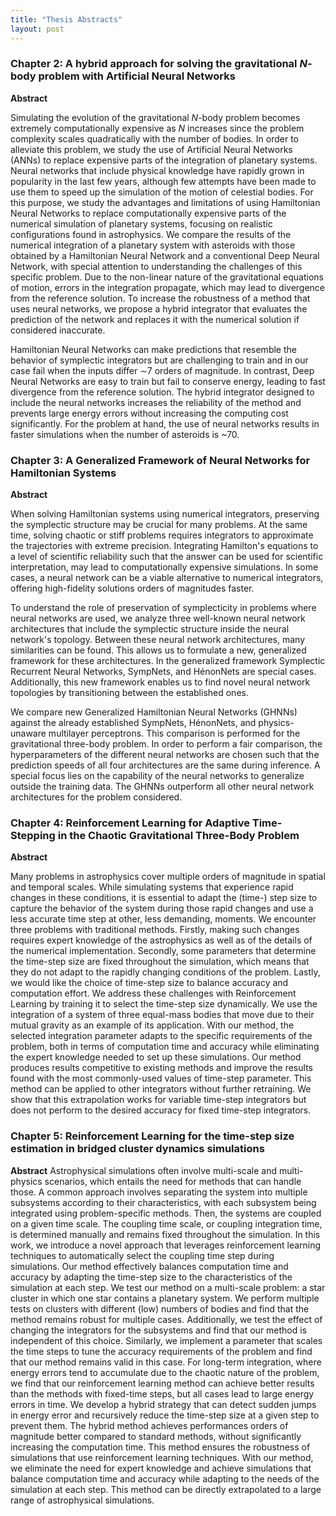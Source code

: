```yaml
---
title: "Thesis Abstracts"
layout: post
---
```


### Chapter 2: A hybrid approach for solving the gravitational *N*-body problem with Artificial Neural Networks
**Abstract**

Simulating the evolution of the gravitational $N$-body problem becomes extremely computationally expensive as $N$ increases since the problem complexity scales quadratically with the number of bodies. 
In order to alleviate this problem, we study the use of Artificial Neural Networks (ANNs) to replace expensive parts of the integration of planetary systems.
Neural networks that include physical knowledge have rapidly grown in popularity in the last few years, although few attempts have been made to use them to speed up the simulation of the motion of celestial bodies. For this purpose, we study the advantages and limitations of using Hamiltonian Neural Networks to replace computationally expensive parts of the numerical simulation of planetary systems, focusing on realistic configurations found in astrophysics. We compare the results of the numerical integration of a planetary system with asteroids with those obtained by a Hamiltonian Neural Network and a conventional Deep Neural Network, with special attention to understanding the challenges of this specific problem. Due to the non-linear nature of the gravitational equations of motion, errors in the integration propagate, which may lead to divergence from the reference solution. To increase the robustness of a method that uses neural networks, we propose a hybrid integrator that evaluates the prediction of the network and replaces it with the numerical solution if considered inaccurate.

Hamiltonian Neural Networks can make predictions that resemble the behavior of symplectic integrators but are challenging to train and in our case fail when the inputs differ $\sim$7 orders of magnitude. In contrast, Deep Neural Networks are easy to train but fail to conserve energy, leading to fast divergence from the reference solution. The hybrid integrator designed to include the neural networks increases the reliability of the method and prevents large energy errors without increasing the computing cost significantly. For the problem at hand, the use of neural networks results in faster simulations when the number of asteroids is ~70.

### Chapter 3: A Generalized Framework of Neural Networks for Hamiltonian Systems
**Abstract**

When solving Hamiltonian systems using numerical integrators, preserving the symplectic structure may be crucial for many problems. At the same time, solving chaotic or stiff problems requires integrators to approximate the trajectories with extreme precision. Integrating Hamilton's equations to a level of scientific reliability such that the answer can be used for scientific interpretation, may lead to computationally expensive simulations. In some cases, a neural network can be a viable alternative to numerical integrators, offering high-fidelity solutions orders of magnitudes faster.
	
To understand the role of preservation of symplecticity in problems where neural networks are used, we analyze three well-known neural network architectures that include the symplectic structure inside the neural network's topology. Between these neural network architectures, many similarities can be found. This allows us to formulate a new, generalized framework for these architectures. In the generalized framework Symplectic Recurrent Neural Networks, SympNets, and HénonNets are special cases. Additionally, this new framework enables us to find novel neural network topologies by transitioning between the established ones. 
	
We compare new Generalized Hamiltonian Neural Networks (GHNNs) against the already established SympNets, HénonNets, and physics-unaware multilayer perceptrons. This comparison is performed for the gravitational three-body problem. In order to perform a fair comparison, the hyperparameters of the different neural networks are chosen such that the prediction speeds of all four architectures are the same during inference. A special focus lies on the capability of the neural networks to generalize outside the training data. The GHNNs outperform all other neural network architectures for the problem considered.

### Chapter 4: Reinforcement Learning for Adaptive Time-Stepping in the Chaotic Gravitational Three-Body Problem
**Abstract**

Many problems in astrophysics cover multiple orders of magnitude in spatial and temporal scales. While simulating systems that experience rapid changes in these conditions, it is essential to adapt the (time-) step size to capture the behavior of the system during those rapid changes and use a less accurate time step at other, less demanding, moments. We encounter three problems with traditional methods. Firstly, making such changes requires expert knowledge of the astrophysics as well as of the details of the numerical implementation. Secondly, some parameters that determine the time-step size are fixed throughout the simulation, which means that they do not adapt to the rapidly changing conditions of the problem. Lastly, we would like the choice of time-step size to balance accuracy and computation effort. 
We address these challenges with Reinforcement Learning by training it to select the time-step size dynamically. We use the integration of a system of three equal-mass bodies that move due to their mutual gravity as an example of its application. With our method, the selected integration parameter adapts to the specific requirements of the problem, both in terms of computation time and accuracy while eliminating the expert knowledge needed to set up these simulations.
Our method produces results competitive to existing methods and improve the results found with the most commonly-used values of time-step parameter. This method can be applied to other integrators without further retraining. We show that this extrapolation works for variable time-step integrators but does not perform to the desired accuracy for fixed time-step integrators.  

### Chapter 5: Reinforcement Learning for the time-step size estimation in bridged cluster dynamics simulations
**Abstract**
Astrophysical simulations often involve multi-scale and multi-physics scenarios, which entails the need for methods that can handle those. A common approach involves separating the system into multiple subsystems according to their characteristics, with each subsystem being integrated using problem-specific methods. Then, the systems are coupled on a given time scale. The coupling time scale, or coupling integration time, is determined manually and remains fixed throughout the simulation. In this work, we introduce a novel approach that leverages reinforcement learning techniques to automatically select the coupling time step during simulations. Our method effectively balances computation time and accuracy by adapting the time-step size to the characteristics of the simulation at each step. We test our method on a multi-scale problem: a star cluster in which one star contains a planetary system. We perform multiple tests on clusters with different (low) numbers of bodies and find that the method remains robust for multiple cases. Additionally, we test the effect of changing the integrators for the subsystems and find that our method is independent of this choice. Similarly, we implement a parameter that scales the time steps to tune the accuracy requirements of the problem and find that our method remains valid in this case. For long-term integration, where energy errors tend to accumulate due to the chaotic nature of the problem, we find that our reinforcement learning method can achieve better results than the methods with fixed-time steps, but all cases lead to large energy errors in time. We develop a hybrid strategy that can detect sudden jumps in energy error and recursively reduce the time-step size at a given step to prevent them. The hybrid method achieves performances orders of magnitude better compared to standard methods, without significantly increasing the computation time. This method ensures the robustness of simulations that use reinforcement learning techniques. With our method, we eliminate the need for expert knowledge and achieve simulations that balance computation time and accuracy while adapting to the needs of the simulation at each step. This method can be directly extrapolated to a large range of astrophysical simulations.



